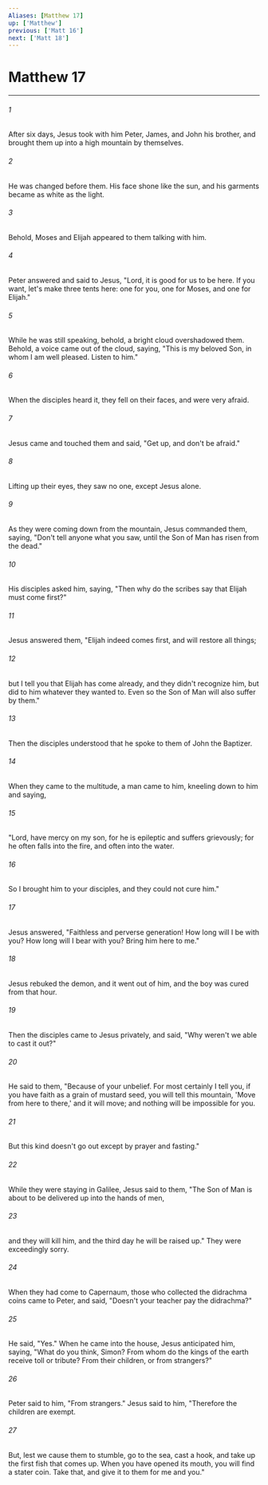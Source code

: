 ```yaml
---
Aliases: [Matthew 17]
up: ['Matthew']
previous: ['Matt 16']
next: ['Matt 18']
---
```

# Matthew 17
***





###### 1 

After six days, Jesus took with him Peter, James, and John his brother, and brought them up into a high mountain by themselves. 



###### 2 

He was changed before them. His face shone like the sun, and his garments became as white as the light. 



###### 3 

Behold, Moses and Elijah appeared to them talking with him. 



###### 4 

Peter answered and said to Jesus, "Lord, it is good for us to be here. If you want, let's make three tents here: one for you, one for Moses, and one for Elijah." 



###### 5 

While he was still speaking, behold, a bright cloud overshadowed them. Behold, a voice came out of the cloud, saying, "This is my beloved Son, in whom I am well pleased. Listen to him." 



###### 6 

When the disciples heard it, they fell on their faces, and were very afraid. 



###### 7 

Jesus came and touched them and said, "Get up, and don't be afraid." 



###### 8 

Lifting up their eyes, they saw no one, except Jesus alone. 



###### 9 

As they were coming down from the mountain, Jesus commanded them, saying, "Don't tell anyone what you saw, until the Son of Man has risen from the dead." 



###### 10 

His disciples asked him, saying, "Then why do the scribes say that Elijah must come first?" 



###### 11 

Jesus answered them, "Elijah indeed comes first, and will restore all things; 



###### 12 

but I tell you that Elijah has come already, and they didn't recognize him, but did to him whatever they wanted to. Even so the Son of Man will also suffer by them." 



###### 13 

Then the disciples understood that he spoke to them of John the Baptizer. 



###### 14 

When they came to the multitude, a man came to him, kneeling down to him and saying, 



###### 15 

"Lord, have mercy on my son, for he is epileptic and suffers grievously; for he often falls into the fire, and often into the water. 



###### 16 

So I brought him to your disciples, and they could not cure him." 



###### 17 

Jesus answered, "Faithless and perverse generation! How long will I be with you? How long will I bear with you? Bring him here to me." 



###### 18 

Jesus rebuked the demon, and it went out of him, and the boy was cured from that hour. 



###### 19 

Then the disciples came to Jesus privately, and said, "Why weren't we able to cast it out?" 



###### 20 

He said to them, "Because of your unbelief. For most certainly I tell you, if you have faith as a grain of mustard seed, you will tell this mountain, 'Move from here to there,' and it will move; and nothing will be impossible for you. 



###### 21 

But this kind doesn't go out except by prayer and fasting." 



###### 22 

While they were staying in Galilee, Jesus said to them, "The Son of Man is about to be delivered up into the hands of men, 



###### 23 

and they will kill him, and the third day he will be raised up." They were exceedingly sorry. 



###### 24 

When they had come to Capernaum, those who collected the didrachma coins came to Peter, and said, "Doesn't your teacher pay the didrachma?" 



###### 25 

He said, "Yes." When he came into the house, Jesus anticipated him, saying, "What do you think, Simon? From whom do the kings of the earth receive toll or tribute? From their children, or from strangers?" 



###### 26 

Peter said to him, "From strangers." Jesus said to him, "Therefore the children are exempt. 



###### 27 

But, lest we cause them to stumble, go to the sea, cast a hook, and take up the first fish that comes up. When you have opened its mouth, you will find a stater coin. Take that, and give it to them for me and you."
